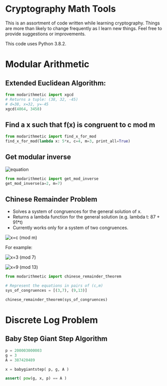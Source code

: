 # Cryptography Math Tools

This is an assortment of code written while learning cryptography.
Things are more than likely to change frequently as I learn new things.
Feel free to provide suggestions or improvements.

This code uses Python 3.8.2.

# Modular Arithmetic

## Extended Euclidean Algorithm:
```python
from modarithmetic import xgcd
# Returns a tuple: (38, 32, -45)
# d=38, x=32, y=-45
xgcd(4864, 3458) 
```

## Find a x such that f(x) is congruent to c mod m
```python
from modarithmetic import find_x_for_mod
find_x_for_mod(lambda x: 5*x, c=4, m=3, print_all=True)
```

## Get modular inverse
![equation](https://latex.codecogs.com/svg.latex?a%20\bullet%20a^{-1}%20%20\equiv%201%20(mod%20m))
```python
from modarithmetic import get_mod_inverse
get_mod_inverse(a=2, m=7)
```

## Chinese Remainder Problem
* Solves a system of congruences for the general solution of x.
* Returns a lambda function for the general solution (e.g. lambda t: 87 + 91*t)
* Currently works only for a system of two congruences.

![x=c (mod m)](https://latex.codecogs.com/svg.latex?x%20\equiv%20c%20\mod%20m)

For example:

![x=3 (mod 7)](https://latex.codecogs.com/svg.latex?x%20\equiv%203%20\mod%207)

![x=9 (mod 13)](https://latex.codecogs.com/svg.latex?x%20\equiv%209%20\mod%2013)

```python
from modarithmetic import chinese_remainder_theorem

# Represent the equations in pairs of (c,m)
sys_of_congruences = [(3,7), (9,13)]

chinese_remainder_theorem(sys_of_congruences)
```

# Discrete Log Problem
## Baby Step Giant Step Algorithm
```python
p = 200003000003
g = 3
A = 387420489

x = babygiantstep( p, g, A )

assert( pow(g, x, p) == A )
```
